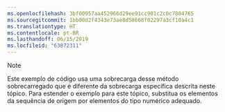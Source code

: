 ```yaml
---
ms.openlocfilehash: 3bf00957aa452966d29ee91cc901c2c0c7804765
ms.sourcegitcommit: 1bb00d2f4343e73ae8d58668f02297a3cf10a4c1
ms.translationtype: HT
ms.contentlocale: pt-BR
ms.lasthandoff: 06/15/2019
ms.locfileid: "63872311"
---
```

> [!NOTE]
>  Este exemplo de código usa uma sobrecarga desse método sobrecarregado que é diferente da sobrecarga específica descrita neste tópico. Para estender o exemplo para este tópico, substitua os elementos da sequência de origem por elementos do tipo numérico adequado.